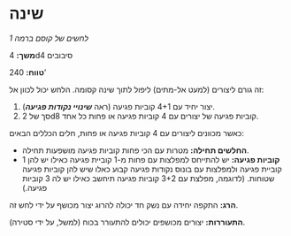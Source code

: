 # שינה

*לחשים של קוסם ברמה 1*

**משך:** 4d4 סיבובים

**טווח:** 240’

זה גורם ליצורים (למעט אל-מתים) ליפול לתוך שינה קסומה. הלחש יכול לכוון אל:

1. יצור יחיד עם 4+1 קוביות פגיעה (ראה ***שינויי נקודות פגיעה***).
2. סך של 2d8 קוביות פגיעה של יצורים עם 4 קוביות פגיעה או פחות כל אחד.

כאשר מכוונים ליצורים עם 4 קוביות פגיעה או פחות, חלים הכללים הבאים:

- **החלשים תחילה:** מטרות עם הכי פחות קוביות פגיעה מושפעות תחילה.
- **קוביות פגיעה:** יש להתייחס למפלצות עם פחות מ-1 קוביית פגיעה כאילו יש להן 1 קוביית פגיעה ולמפלצות עם בונוס נקודות פגיעה קבוע כאלו שיש להן קוביות פגיעה שטוחות. (לדוגמה, מפלצת עם 3+2 קוביות פגיעה תיחשב כאילו יש לה 3 קוביות פגיעה.)

**הרג:** התקפה יחידה עם נשק חד יכולה להרוג יצור מכושף על ידי לחש זה.

**התעוררות:** יצורים מכושפים יכולים להתעורר בכוח (למשל, על ידי סטירה).